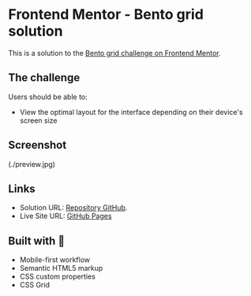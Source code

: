 # Frontend Mentor - Bento grid solution

This is a solution to the [Bento grid challenge on Frontend Mentor](https://www.frontendmentor.io/challenges/bento-grid-RMydElrlOj).

## The challenge

Users should be able to:

- View the optimal layout for the interface depending on their device's screen size

## Screenshot

(./preview.jpg)

## Links

- Solution URL: [Repository GitHub](https://github.com/anabelena/bento-grid-main).
- Live Site URL: [GitHub Pages](https://anabelena.github.io/bento-grid-main/)

## Built with 🚀

- Mobile-first workflow
- Semantic HTML5 markup
- CSS custom properties
- CSS Grid

